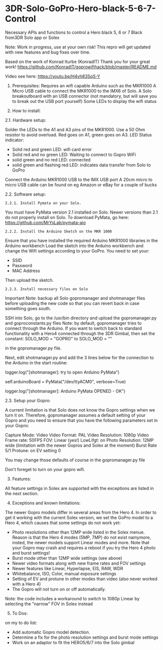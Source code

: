 # 3DR-Solo-GoPro-Hero-black-5-6-7-Control
Necessary APIs and functions to control a Hero black 5, 6 or 7 Black from3DR Solo app or Solex

Note: Work in progress, use at your own risk!
This repro will get updated with new features and bug fixes over time.

Based on the work of Konrad Iturbe (KonradIT) Thank you for your great work!
https://github.com/KonradIT/goprowifihack/blob/master/README.md

Video see here: https://youtu.be/H4vh83SqS-Y

1. Prerequisites:
Requires an wifi capable Arduino such as the MKR1000
A Micro USB cable to connect the MKR1000 to the IMX6 of Solo.
A Solo breakoutboard with an USB connector (not mandatory, but will save you to break out the USB port yourself)
Some LEDs to display the wifi status

2. How to install:

2.1. Hardware setup:

Solder the LEDs to the A1 and A3 pins of the MKR1000. Use a 50 Ohm resistor to avoid overload.
Red goes on A1, green goes on A3.
LED Status indicator:
- Solid red and green LED: wifi card error
- Solid red and no green LED: Waiting to connect to Gopro WiFi
- solid green and no red LED: connected
- solid green and flashing red LED: indicates data transfer from Solo to GoPro

Connect the Arduino MKR1000 USB to the IMX USB port
A 20cm micro to micro USB cable can be found on eg Amazon or eBay for a couple of bucks

2.2. Software setup:
   
    2.2.1. Install Pymata on your Solo.
You must have PyMata version 2.1 installed on Solo. Newer versions than 2.1 do not properly install on Solo. To download PyMata, go here: https://github.com/MrYsLab/pymata-aio

    2.2.2. Install the Arduino Sketch on the MKR 1000
Ensure that you have installed the required Arduino MKR1000 libraries in the Arduino workbench
Load the sketch into the Arduino workbench and change the Wifi settings according to your GoPro. You need to set your:
- SSID
- Password
- MAC Address

Then upload the sketch.

    2.2.3. Install necessary files on Solo

Important Note: backup all Solo gopromanager and shotmanager files before uploading the new code so that you can revert back in case something goes south.

SSH into Solo, go to the /usr/bin directory and upload the gopromanager.py and goproconstants.py files
Note: by default, gopromanager tries to connect through the Arduino.
If you want to switch back to standard functionality with a Hero4 connected through the 3DR Gimbal, then set the constant:
SOLO_MOD = "GOPRO" to
SOLO_MOD = ""

in the gopromanager.py file.

Next, edit shotmanager.py and add the 3 lines below for the connection to the Arduino in the start routine:

logger.log("[shotmanager]: try to open Arduino PyMata")

self.arduinoBoard = PyMata("/dev/ttyACM0", verbose=True)

logger.log("[shotmanager]: Arduino PyMata OPENED - OK")

2.3. Setup your Gopro:
 
A current limitation is that Solo does not know the Gopro settings when we turn it on. Therefore, gopromanager assumes a default setting of your Gopro and you need to ensure that you have the following parameters set in your Gopro:

Capture Mode: Video
Video Format: PAL
Video Resolution: 1080p
Video Frame rate: 50FPS
FOV: Linear (yes!)
LowLifgt: on
Photo Resolution: 12MP wide (limitation with the newer Gopros and Solex at the moment)
Burst Rate 5/1
Protune: on
EV setting 0

You may change those defaults of course in the gopromanager.py file

Don't foreget to turn on your gopro wifi.

3. Features:

All feature settings in Solex are supported with the exceptions are listed in the next section.

4. Exceptions and known limitations:

The newer Gopro models differ in several areas from the Hero 4. In order to get it working with the current Solex version, we set the GoPro model to a Hero 4, which causes that some settings do not work yet:
- Photo resolutions other than 12MP wide listed in the Solex menue. Reason is that the Hero 4 modes (5MP, 7MP) do not exist namymore, insted, the newer models support Linear modes and more.
Note that your Gopro may crash and requires a reboot if you try the Hero 4 photo and burst settings!
- Burst mode other than 12MP wide settings (see above)
- Newer video formats along with new frame rates and FOV settings
- Newer features like Linear, Hyperlapse, EIS, RAW, WDR
- Whitebalance, ISO, Color, manual exposure settings
- Setting of EV and protune in other modes than video (also never worked with a Hero 4)
- The Gopro will not turn on or off automatically.

Note: the code includes a workaround to switch to 1080p Linear by selecting the "narrow" FOV in Solex instead

5. To Dos:

on my to do list:
- Add automatic Gopro model detection.
- Determine a fix for the photo resolution settings and burst mode settings
- Work on an adaptor to fit the HERO5/6/7 into the Solo gimbal

